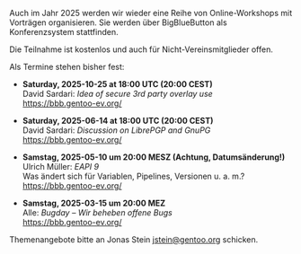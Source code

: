 <!--
.. title: Online-Workshops 2025
.. slug: online-workshops-2025
.. date: 2025-02-23 15:56:19 UTC+01:00
.. tags: 
.. category: 
.. link: 
.. description: 
.. type: text
-->

Auch im Jahr 2025 werden wir wieder eine Reihe von Online-Workshops
mit Vorträgen organisieren. Sie werden über BigBlueButton als
Konferenzsystem stattfinden.

Die Teilnahme ist kostenlos und auch für Nicht-Vereinsmitglieder offen.

Als Termine stehen bisher fest:

- **Saturday, 2025-10-25 at 18:00 UTC (20:00 CEST)**  
  David Sardari: *Idea of secure 3rd party overlay use*  
  <https://bbb.gentoo-ev.org/>

- **Saturday, 2025-06-14 at 18:00 UTC (20:00 CEST)**  
  David Sardari: *Discussion on LibrePGP and GnuPG*  
  <https://bbb.gentoo-ev.org/>

- **Samstag, 2025-05-10 um 20:00 MESZ (Achtung, Datumsänderung!)**  
  Ulrich Müller: *EAPI 9*  
  Was ändert sich für Variablen, Pipelines, Versionen u. a. m.?  
  <https://bbb.gentoo-ev.org/>

- **Samstag, 2025-03-15 um 20:00 MEZ**  
  Alle: *Bugday – Wir beheben offene Bugs*  
  <https://bbb.gentoo-ev.org/>

Themenangebote bitte an Jonas Stein <jstein@gentoo.org> schicken.
